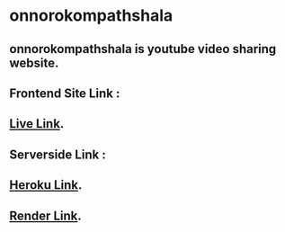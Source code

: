 # onnorokompathshala 

## onnorokompathshala is youtube video sharing website.

## Frontend Site Link : 
## [Live Link](https://onnorokompathshala.vercel.app).

## Serverside Link : 
## [Heroku Link](https://onnorokompathshala.herokuapp.com/).
## [Render Link](https://onnorokompathshala.onrender.com).


